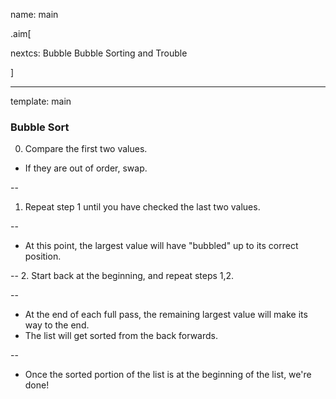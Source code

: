 name: main

.aim[<div>
nextcs: Bubble Bubble Sorting and Trouble
</div>]

---
template: main

### Bubble Sort

0. Compare the first two values.
  - If they are out of order, swap.

--
1. Repeat step 1 until you have checked the last two values.

--
  - At this point, the largest value will have "bubbled" up to its correct position.

--
2. Start back at the beginning, and repeat steps 1,2.

--
  - At the end of each full pass, the remaining largest value will make its way to the end.
  - The list will get sorted from the back forwards.

--
  - Once the sorted portion of the list is at the beginning of the list, we're done!
